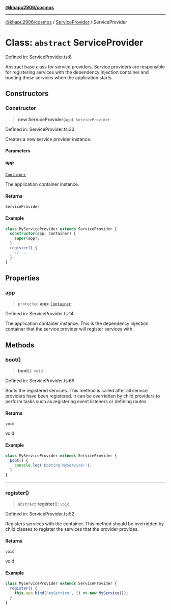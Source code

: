 [**@khapu2906/cosmos**](../../README.md)

***

[@khapu2906/cosmos](../../modules.md) / [ServiceProvider](../README.md) / ServiceProvider

# Class: `abstract` ServiceProvider

Defined in: ServiceProvider.ts:8

Abstract base class for service providers.  Service providers are responsible for
registering services with the dependency injection container and booting those
services when the application starts.

## Constructors

### Constructor

> **new ServiceProvider**(`app`): `ServiceProvider`

Defined in: ServiceProvider.ts:33

Creates a new service provider instance.

#### Parameters

##### app

[`Container`](../../Container/classes/Container.md)

The application container instance.

#### Returns

`ServiceProvider`

#### Example

```typescript
class MyServiceProvider extends ServiceProvider {
  constructor(app: Container) {
    super(app);
  }
  register() {
    // ...
  }
}
```

## Properties

### app

> `protected` **app**: [`Container`](../../Container/classes/Container.md)

Defined in: ServiceProvider.ts:14

The application container instance.  This is the dependency injection container
that the service provider will register services with.

## Methods

### boot()

> **boot**(): `void`

Defined in: ServiceProvider.ts:69

Boots the registered services. This method is called after all service providers
have been registered. It can be overridden by child providers to perform
tasks such as registering event listeners or defining routes.

#### Returns

`void`

void

#### Example

```typescript
class MyServiceProvider extends ServiceProvider {
  boot() {
    console.log('Booting MyService!');
  }
}
```

***

### register()

> `abstract` **register**(): `void`

Defined in: ServiceProvider.ts:52

Registers services with the container.  This method should be overridden by
child classes to register the services that the provider provides.

#### Returns

`void`

void

#### Example

```typescript
class MyServiceProvider extends ServiceProvider {
  register() {
    this.app.bind('myService', () => new MyService());
  }
}
```
